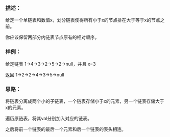 <h3>描述：</h3>
<p>给定一个单链表和数值x，划分链表使得所有小于x的节点排在大于等于x的节点之前。

<p>你应该保留两部分内链表节点原有的相对顺序。




<h3>样例：</h3>
<p>给定链表 1->4->3->2->5->2->null，并且 x=3

<p>返回 1->2->2->4->3->5->null

<h3>思路：</h3>
<p>将链表分离成两个小的子链表，一个链表存储小于x的元素，另一个链表存储大于x的元素。
<p>遍历原链表，将其val分别加入对应的链表。
<p>之后将前一个链表的最后一个元素和后一个链表的表头相连。